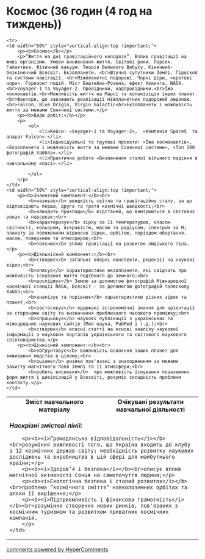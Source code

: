 <div id="hypercomments_widget" class="js-hypercomments-widget invisible"></div>

# Космос (36 годин (4 год на тиждень))

<table>

  <tr>
    <td width="50%" align="center"><b>Зміст навчального матеріалу</b></td>
    <td width="50%" align="center"><b>Очікувані результати навчальної діяльності</b></td>
  </tr>

    <tr>
    <td width="50%" style="vertical-align:top !important;">
        <p><b>Космос</b></p>
        <p>“Життя на дні гравітаційного колодязя”. Вплив гравітації на живі організми. Умови виникнення життя. Світові роки. Парсек. Галактика. Фізичний вакуум. Теорія Великого Вибуху. Кінечний-безкінечний Всесвіт. Екзопланети. <br>Штучні супутники Землі. Гіроскоп та системи навігації. <br>Міжпланетні подорожі. Чорні діри, «кротові нори». Горизонт подій. Міст Енштейна-Розена, ефект Хокинга. NASA.<br>Voyager-1 та Voyager-2. Провідники, надпровідники.<br>Їжа космонавтів.<br>Можливість життя на Марсі та колонізіція інших планет.<br>Фактори, що заважають реалізації міжпланетних подорожей людиною.<br>Falcon, Blue Origin, Virgin Galactic<br>Екзопланети і можливість життя за межами Сонячної системи.</p>
        <p><b>Види робіт:</b></p>
        <p>
            <ol>
                <li>Кейси: «Voyager-1 та Voyager-2»,  «Компанія SpaceX  та апарат Falcon».</li>
                <li>Індивідуальні та групові проекти: «Їжа космонавтів», «Екзопланети і можливість життя за межами Сонячної системи», «Топ 100 фотографій Хаббла».</li>
                <li>Практична робота «Визначення сталої вільного падіння в навчальному класі».</li>

            </ol>
        </p>
    </td>
    <td width="50%" style="vertical-align:top !important;">
        <p><b>Знаннєвий компонент:</b><br>
            <b>називає</b> швидкість світла та гравітаційну сталу, за що відповідають перша, друга та третя космічні швидкості;<br>
            <b>наводить приклади</b> відстаней, що вимірюються в світових роках та парсеках;<br>
            <b>характеризує</b> зірку за її температурою, класом світності, кольором, яскравістю, масою та радіусом, спектром за Н; планету за положенням відносно зірки, орбітою, періодом обертання, масою, поверхнею та атмосферою;<br>
            <b>пояснює</b> вплив гравітації на розвиток людського тіла.</p>
        <p><b>Діяльнісний компонент:</b><br>
            <b>створює</b> загальні опорні конспекти, рецензії на наукові відео;<br>
            <b>описує</b> характеристики екзопланети, які свідчать про можливість існування життя подібного до земного;<br>
            <b>досліджує</b> Землю за допомогою фотографій Міжнародної космічної станції NASA, Всесвіт - за допомогою фотографій телескопу Хаббл;<br>
            <b>аналізує та порівнює</b> характеристики різних зірок та планет;<br>
            <b>застосовує</b> одержані астрономічні знання для орієнтації за сторонами світу та визначення приблизного часового проміжку;<br>
            <b>опрацьовує</b> наукові публікації з українських та міжнародних наукових сайтів (Моя наука, PubMed і т.д.);<br>
            <b>створює</b> власні статті на основі аналізу наукової інформації з наукових порталів українського та світового наукового співтовариства.</p>
        <p><b>Ціннісний компонент:</b><br>
            <b>обґрунтовує</b> важливість освоєння інших планет для виживання людства в цілому;<br>
            <b>оцінює</b> ризики пов'язані з знаходженням за межами захисту магнітного поля Землі та її атмосфери;<br>
            <b>робить висновки</b>  про можливість існування позаземних форм життя і цивілізацій у Всесвіті, розуміє складність проблеми контакту.</p>
    </td>
  </tr>

  <tr>
    <td colspan="2" style="vertical-align:top !important;">
        <p><b><i>Наскрізні змістові лінії:</i></b></p>

        <p><b><i>Громадянська відповідальність</i></b><br>розуміння важливості того, що Україна входить до клубу з 12 космічних держав світу; необхідність розвитку наукових досліджень та виробництва в цій сфері для майбутнього країни;</p>
        <p><b><i>Здоров’я і безпека</i></b><br>описує вплив магнітної активності Сонця на самопочуття людини;</p>
        <p><b><i>Екологічна безпека і сталий розвиток</i></b><br>проблема “космічного сміття” навколоземних орбітах та шляхи її вирішення;</p>
        <p><b><i>Підприємливість і фінансова грамотність</i></b><br>розуміння створення нових ринків, пов'язаних з космічним туризмом та розвитком приватних космічних компаній.
        </p>
    </td>
  </tr>

</table>


<div class="js-hypercomments-container">
<a href="http://hypercomments.com" class="hc-link" title="comments widget">comments powered by HyperComments</a>
</div>
